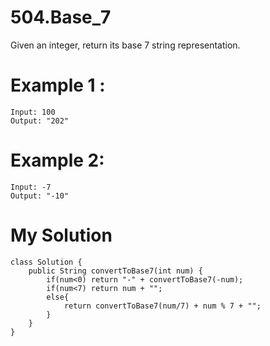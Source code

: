 # 504.Base_7
Given an integer, return its base 7 string representation.
# Example 1 :    
```
Input: 100
Output: "202"
```
# Example 2:
```
Input: -7
Output: "-10"
```
# My Solution
```
class Solution {
    public String convertToBase7(int num) {
        if(num<0) return "-" + convertToBase7(-num);
        if(num<7) return num + "";  
        else{
            return convertToBase7(num/7) + num % 7 + "";
        }
    }
}
```

